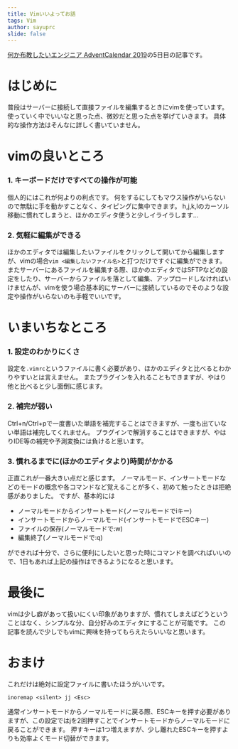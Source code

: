 ```yaml
---
title: Vimいいよってお話
tags: Vim
author: sayuprc
slide: false
---
```

[何か布教したいエンジニア AdventCalendar 2019](https://qiita.com/advent-calendar/2019/engineer_tail)の5日目の記事です。

# はじめに
普段はサーバーに接続して直接ファイルを編集するときにvimを使っています。
使っていく中でいいなと思った点、微妙だと思った点を挙げていきます。
具体的な操作方法はそんなに詳しく書いていません。

# vimの良いところ

### 1. キーボードだけですべての操作が可能
個人的にはこれが何よりの利点です。
何をするにしてもマウス操作がいらないので無駄に手を動かすことなく、タイピングに集中できます。
h,j,k,lのカーソル移動に慣れてしまうと、ほかのエディタ使うと少しイライラします…

### 2. 気軽に編集ができる
ほかのエディタでは編集したいファイルをクリックして開いてから編集しますが、vimの場合`vim <編集したいファイル名>`と打つだけですぐに編集ができます。
またサーバーにあるファイルを編集する際、ほかのエディタではSFTPなどの設定をしたり、サーバーからファイルを落として編集、アップロードしなければいけませんが、vimを使う場合基本的にサーバーに接続しているのでそのような設定や操作がいらないのも手軽でいいです。

# いまいちなところ
### 1. 設定のわかりにくさ
設定を`.vimrc`というファイルに書く必要があり、ほかのエディタと比べるとわかりやすいとは言えません。
またプラグインを入れることもできますが、やはり他と比べると少し面倒に感じます。

### 2. 補完が弱い
Ctrl+n/Ctrl+pで一度書いた単語を補完することはできますが、一度も出ていない単語は補完してくれません。
プラグインで解消することはできますが、やはりIDE等の補完や予測変換には負けると思います。

### 3. 慣れるまでに(ほかのエディタより)時間がかかる
正直これが一番大きい点だと感じます。
ノーマルモード、インサートモードなどのモードの概念や各コマンドなど覚えることが多く、初めて触ったときは拒絶感がありました。
ですが、基本的には

- ノーマルモードからインサートモード(ノーマルモードでiキー)
- インサートモードからノーマルモード(インサートモードでESCキー)
- ファイルの保存(ノーマルモードで:w)
- 編集終了(ノーマルモードで:q)

ができれば十分で、さらに便利にしたいと思った時にコマンドを調べればいいので、1日もあれば上記の操作はできるようになると思います。

# 最後に
vimは少し癖があって扱いにくい印象がありますが、慣れてしまえばどうということはなく、シンプルな分、自分好みのエディタにすることが可能です。
この記事を読んで少しでもvimに興味を持ってもらえたらいいなと思います。

# おまけ
これだけは絶対に設定ファイルに書いたほうがいいです。

```..vimrc
inoremap <silent> jj <Esc>
```

通常インサートモードからノーマルモードに戻る際、ESCキーを押す必要がありますが、この設定ではjを2回押すことでインサートモードからノーマルモードに戻ることができます。
押すキーは1つ増えますが、少し離れたESCキーを押すよりも効率よくモード切替ができます。
